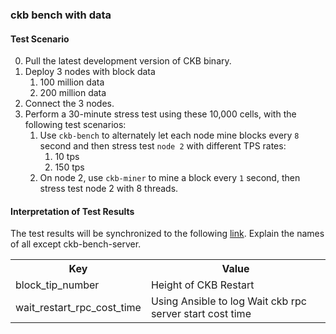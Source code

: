 ### ckb bench with data

#### Test Scenario

0. Pull the latest development version of CKB binary.
1. Deploy 3 nodes with block data
    1. 100 million data
    2. 200 million data
2. Connect the 3 nodes.
3. Perform a 30-minute stress test using these 10,000 cells, with the following test scenarios:
    1. Use `ckb-bench` to alternately let each node mine blocks  every `8` second  and then stress test `node 2` with different TPS rates:
       1. 10 tps
       2. 150 tps
    2. On node 2, use `ckb-miner` to mine a block every `1` second, then stress test node 2 with 8 threads.

#### Interpretation of Test Results

The test results will be synchronized to the following [link](https://github.com/nervosnetwork/ckb-integration-test/issues/116).
Explain the names of all except ckb-bench-server.

<table>
    <tr>
        <th colspan="1">Key</th><th>Value</th>
    </tr>

   <tr>
        <td colspan="1">block_tip_number</td><td>Height of CKB Restart</td>
    </tr>
    <tr>
        <td colspan="1">wait_restart_rpc_cost_time</td><td> Using Ansible to log Wait ckb rpc server start cost time</td>
    </tr>
</table>
